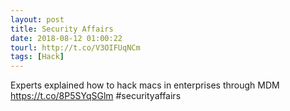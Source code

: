 ```yaml
---
layout: post
title: Security Affairs
date: 2018-08-12 01:00:22
tourl: http://t.co/V3OIFUqNCm
tags: [Hack]
---
```

Experts explained how to hack macs in enterprises through MDM  https://t.co/8P5SYqSGlm #securityaffairs